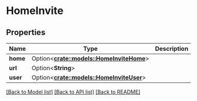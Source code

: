 # HomeInvite

## Properties

Name | Type | Description | Notes
------------ | ------------- | ------------- | -------------
**home** | Option<[**crate::models::HomeInviteHome**](HomeInvite_home.md)> |  | [optional]
**url** | Option<**String**> |  | [optional]
**user** | Option<[**crate::models::HomeInviteUser**](HomeInvite_user.md)> |  | [optional]

[[Back to Model list]](../README.md#documentation-for-models) [[Back to API list]](../README.md#documentation-for-api-endpoints) [[Back to README]](../README.md)



